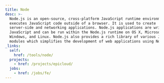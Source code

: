 ```yaml
---
title: Node
desc: >-
  Node.js is an open-source, cross-platform JavaScript runtime environment that
  executes JavaScript code outside of a browser. It is used to create
  server-side and networking applications. Node.js applications are written in
  JavaScript and can be run within the Node.js runtime on OS X, Microsoft
  Windows, and Linux. Node.js also provides a rich library of various JavaScript
  modules which simplifies the development of web applications using Node.js.
_links:
  self:
    href: /tools/node/
  projects:
    - href: /projects/epicloud/
  jobs:
    - href: /jobs/fe/
---
```


